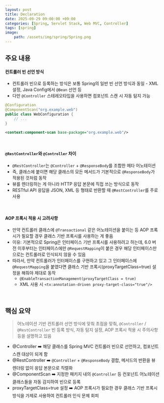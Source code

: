 ```yaml
---
layout: post
title: Declaration
date: 2025-09-29 09:00:00 +09:00
categories: [Spring, Servlet Stack, Web MVC, Controller]
tags: [spring]
image:
    path: /assets/img/spring/Spring.png
---
```


## 주요 내용

#### 컨트롤러 빈 선언 방식

- 컨트롤러 빈으로 등록하는 방식은 보통 Spring의 일반 빈 선언 방식과 동일 - XML 설정, Java Config에서 `@Bean` 선언 등
- 다만 `@Controller` 스테레오타입을 사용하면 컴포넌트 스캔 시 자동 탐지 가능

```java
@Configuration
@ComponentScan("org.example.web")
public class WebConfiguration {
    // ...
}
```

```xml
<context:component-scan base-package="org.example.web"/>
```

<br>

#### `@RestController`와 `@Controller` 차이

- `@RestController`는 `@Controller` + `@ResponseBody`를 조합한 메타 어노테이션
- 즉, 클래스에 붙이면 해당 클래스의 모든 메서드가 기본적으로 `@ResponseBody`가 적용된 것처럼 동작
- 뷰를 렌더링하는 게 아니라 HTTP 응답 본문에 직접 쓰는 방식으로 동작
- RESTful API 응답을 JSON, XML 등 형태로 반환할 때 `@RestController`를 주로 사용

<br>

#### AOP 프록시 적용 시 고려사항

- 만약 컨트롤러 클래스에 `@Transactional` 같은 어노테이션을 붙이는 등 AOP 프록시가 필요할 경우 클래스 기반 프록시를 사용하는 게 좋음
- 이유: 기본적으로 Spring은 인터페이스 기반 프록시를 사용하려고 하는데, 6.0 버전 이후부터는 인터페이스에만 `@RequestMapping`이 붙은 경우 해당 인터페이스만으로는 컨트롤러로 인식되지 않을 수 있음
- 따라서, 만약 컨트롤러가 인터페이스를 구현하고 있고 그 인터페이스에 `@RequestMapping`을 붙였다면 클래스 기반 프록시(proxyTargetClass=true) 설정을 해줘야 제대로 동작
  - `@EnableTransactionManagement(proxyTargetClass = true)`
  - XML 사용 시 `<tx:annotation-driven proxy-target-class="true"/>`

<br>

## 핵심 요약

> 어노테이션 기반 컨트롤러 선언 방식에 맞춰 초점을 맞춰, `@Controller` / `@RestController` 빈 등록 방식, 자동 탐지 설정, AOP 프록시 적용 시 주의사항 등을 설명하고 있음

- @Controller ➡️ 해당 클래스를 Spring MVC 컨트롤러 빈으로 선언하고, 컴포넌트 스캔 대상이 되게 함
- @RestController ➡️ `@Controller` + `@ResponseBody` 결합, 메서드의 반환을 뷰 렌더링 없이 응답 본문으로 직렬화
- @ComponentScan ➡️ 지정한 패키지 내의 `@Controller` 등 컨포넌트 어노테이션 클래스들을 자동 감지하여 빈으로 등록
- proxyTargetClass=true 설정 ➡️ AOP 프록시가 필요한 경우 클래스 기반 프록시 방식을 가제로 사용하여 컨트롤러 인식 문제 회피